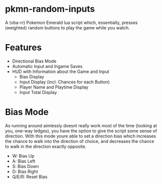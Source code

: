 # pkmn-random-inputs
A (vba-rr) Pokemon Emerald lua script which, essentially, presses (weighted) random buttons to play the game while you watch.

# Features
- Directional Bias Mode
- Automatic Input and Ingame Saves
- HUD with Information about the Game and Input
  - Bias Display
  - Input Display (incl. Chances for each Button)
  - Player Name and Playtime Display
  - Input Total Display

# Bias Mode
As running around aimlessly doesnt really work most of the time (looking at you, one-way ledges), you have the option to give the script some sense of direction. With this mode youre able to set a direction bias which increases the chance to walk into the direction of choice, and decreases the chance to walk in the direction exactly opposite.
- W: Bias Up
- A: Bias Left
- S: Bias Down
- D: Bias Right
- Q/E/R: Reset Bias
